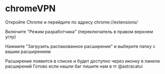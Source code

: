 # chromeVPN
Откройте Chrome и перейдите по адресу chrome://extensions/

Включите "Режим разработчика" (переключатель в правом верхнем углу)

Нажмите "Загрузить распакованное расширение" и выберите папку с вашим расширением

Расширение появится в списке и будет доступно через иконку в панели расширений 
Готово если нашли баг пишите нам в тг @astracatui
